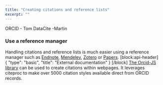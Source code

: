 ```yaml
---
title: "Creating citations and reference lists"
excerpt: ""
---
```

ORCID - Tom
DataCite -Martin

### Use a reference manager

Handling citations and reference lists is much easier using a reference manager such as [Endnote](https://www.endnote.com), [Mendeley](https://www.mendeley.com), [Zotero](https://www.zotero.org/) or [Papers](http://www.papersapp.com/).
[block:api-header]
{
  "type": "basic",
  "title": "External documentation"
}
[/block]
[The Orcid-JS library](https://github.com/ORCID/orcid-js) can be used to create citations within webpages.  It leverages citeproc to make over 5000 citation styles available direct from ORCID records.